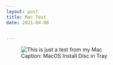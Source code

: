 ```yaml
---
layout: post
title: Mac Test
date: 2021-04-08


---
```


<figure>
  <img src="{{ site.baseurl }}/images/MacOS_test.jpg" alt="This is just a test from my Mac">
  <figcaption>Caption: MacOS Install Disc in Tray</figcaption>
</figure>
